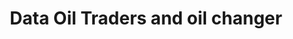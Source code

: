 ---
title: "Data Oil Traders and oil changer"
url: /hydrabd/data-oil-traders-and-oil-changer/
shop: Autoteile
---